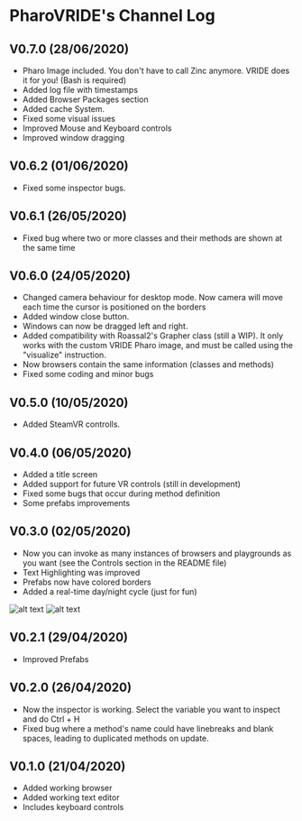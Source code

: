 # PharoVRIDE's Channel Log

## V0.7.0 (28/06/2020)
<ul>
  <li>Pharo Image included. You don't have to call Zinc anymore. VRIDE does it for you! (Bash is required)</li>
  <li>Added log file with timestamps</li>
  <li>Added Browser Packages section</li>
  <li>Added cache System.</li>
  <li>Fixed some visual issues</li>
  <li>Improved Mouse and Keyboard controls</li>
  <li>Improved window dragging</li>
</ul>

## V0.6.2 (01/06/2020)
<ul>
  <li>Fixed some inspector bugs.</li>
</ul>

## V0.6.1 (26/05/2020)
<ul>
  <li>Fixed bug where two or more classes and their methods are shown at the same time</li>
</ul>

## V0.6.0 (24/05/2020)
<ul>
  <li>Changed camera behaviour for desktop mode. Now camera will move each time the cursor is positioned on the borders</li>
  <li>Added window close button.</li>
  <li>Windows can now be dragged left and right.</li>
  <li>Added compatibility with Roassal2's Grapher class (still a WIP). It only works with the custom VRIDE Pharo image, and must be called using the "visualize" instruction.</li>
  <li>Now browsers contain the same information (classes and methods)</li>
  <li>Fixed some coding and minor bugs</li>
</ul>

## V0.5.0 (10/05/2020)
<ul>
  <li>Added SteamVR controlls.</li>
</ul>

## V0.4.0 (06/05/2020)
<ul>
  <li>Added a title screen</li>
  <li>Added support for future VR controls (still in development)</li>
  <li>Fixed some bugs that occur during method definition</li>
  <li>Some prefabs improvements</li>
</ul>

## V0.3.0 (02/05/2020)
<ul>
  <li>Now you can invoke as many instances of browsers and playgrounds as you want (see the Controls section in the README file)</li>
  <li>Text Highlighting was improved</li>
  <li>Prefabs now have colored borders</li>
  <li>Added a real-time day/night cycle (just for fun)</li>
</ul>

![alt text](https://github.com/Vito217/PharoVRIDE/blob/master/Screenshots/2020-05-02_(1).png)
![alt text](https://github.com/Vito217/PharoVRIDE/blob/master/Screenshots/2020-05-02.png)

## V0.2.1 (29/04/2020)
<ul>
  <li>Improved Prefabs</li>
</ul>

## V0.2.0 (26/04/2020)
<ul>
  <li>Now the inspector is working. Select the variable you want to inspect and do Ctrl + H</li>
  <li>Fixed bug where a method's name could have linebreaks and blank spaces, leading to duplicated methods on update.</li>
</ul>

## V0.1.0 (21/04/2020)
<ul>
  <li>Added working browser</li>
  <li>Added working text editor</li>
  <li>Includes keyboard controls</li>
</ul>

